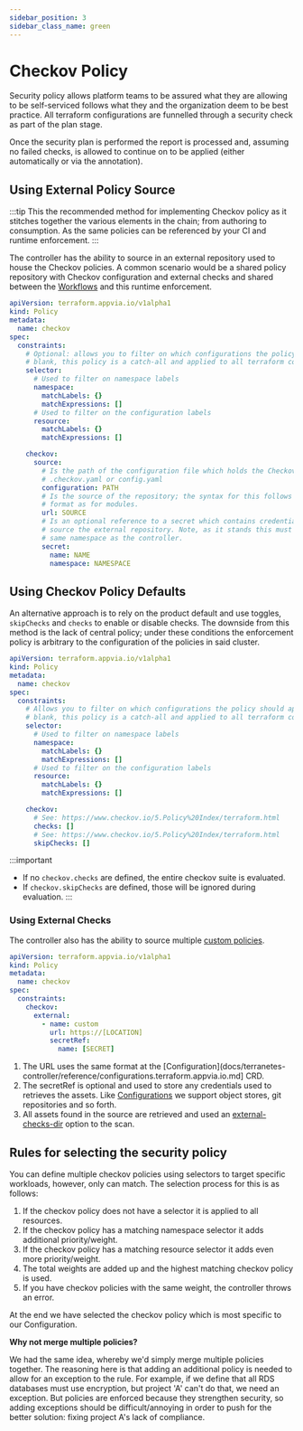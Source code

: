 ```yaml
---
sidebar_position: 3
sidebar_class_name: green
---
```

# Checkov Policy

Security policy allows platform teams to be assured what they are allowing to be self-serviced follows what they and the organization deem to be best practice. All terraform configurations are funnelled through a security check as part of the plan stage.

Once the security plan is performed the report is processed and, assuming no failed checks, is allowed to continue on to be applied (either automatically or via the annotation).

## Using External Policy Source

:::tip
This the recommended method for implementing Checkov policy as it stitches together the various elements in the chain; from authoring to consumption. As the same policies can be referenced by your CI and runtime enforcement.
:::

The controller has the ability to source in an external repository used to house the Checkov policies. A common scenario would be a shared policy repository with Checkov configuration and external checks and shared between the [Workflows](/terranetes-controller/workflows/intro/) and this runtime enforcement.

```yaml
apiVersion: terraform.appvia.io/v1alpha1
kind: Policy
metadata:
  name: checkov
spec:
  constraints:
    # Optional: allows you to filter on which configurations the policy should apply. If left
    # blank, this policy is a catch-all and applied to all terraform configurations.
    selector:
      # Used to filter on namespace labels
      namespace:
        matchLabels: {}
        matchExpressions: []
      # Used to filter on the configuration labels
      resource:
        matchLabels: {}
        matchExpressions: []

    checkov:
      source:
        # Is the path of the configuration file which holds the Checkov config i.e
        # .checkov.yaml or config.yaml
        configuration: PATH
        # Is the source of the repository; the syntax for this follows the same
        # format as for modules.
        url: SOURCE
        # Is an optional reference to a secret which contains credentials used to
        # source the external repository. Note, as it stands this must be within the
        # same namespace as the controller.
        secret:
          name: NAME
          namespace: NAMESPACE
```

## Using Checkov Policy Defaults

An alternative approach is to rely on the product default and use toggles, `skipChecks` and `checks` to enable or disable checks. The downside from this method is the lack of central policy; under these conditions the enforcement policy is arbitrary to the configuration of the policies in said cluster.

```yaml
apiVersion: terraform.appvia.io/v1alpha1
kind: Policy
metadata:
  name: checkov
spec:
  constraints:
    # Allows you to filter on which configurations the policy should apply. If left
    # blank, this policy is a catch-all and applied to all terraform configurations.
    selector:
      # Used to filter on namespace labels
      namespace:
        matchLabels: {}
        matchExpressions: []
      # Used to filter on the configuration labels
      resource:
        matchLabels: {}
        matchExpressions: []

    checkov:
      # See: https://www.checkov.io/5.Policy%20Index/terraform.html
      checks: []
      # See: https://www.checkov.io/5.Policy%20Index/terraform.html
      skipChecks: []
```

:::important
* If no `checkov.checks` are defined, the entire checkov suite is evaluated.
* If `checkov.skipChecks` are defined, those will be ignored during evaluation.
:::

### Using External Checks

The controller also has the ability to source multiple [custom policies](https://www.checkov.io/3.Custom%20Policies/Custom%20Policies%20Overview.html).

```yaml
apiVersion: terraform.appvia.io/v1alpha1
kind: Policy
metadata:
  name: checkov
spec:
  constraints:
    checkov:
      external:
        - name: custom
          url: https://[LOCATION]
          secretRef:
            name: [SECRET]
```

1. The URL uses the same format at the [Configuration](docs/terranetes-controller/reference/configurations.terraform.appvia.io.md] CRD.
2. The secretRef is optional and used to store any credentials used to retrieves the assets. Like [Configurations](docs/terranetes-controller/reference/configurations.terraform.appvia.io.md) we support object stores, git repositories and so forth.
3. All assets found in the source are retrieved and used an [external-checks-dir](https://www.checkov.io/2.Basics/CLI%20Command%20Reference.html) option to the scan.

## Rules for selecting the security policy

You can define multiple checkov policies using selectors to target specific workloads, however, only can match. The selection process for this is as follows:

1. If the checkov policy does not have a selector it is applied to all resources.
2. If the checkov policy has a matching namespace selector it adds additional priority/weight.
3. If the checkov policy has a matching resource selector it adds even more priority/weight.
4. The total weights are added up and the highest matching checkov policy is used.
5. If you have checkov policies with the same weight, the controller throws an error.

At the end we have selected the checkov policy which is most specific to our Configuration.

**Why not merge multiple policies?**

We had the same idea, whereby we'd simply merge multiple policies together. The reasoning here is that adding an additional policy is needed to allow for an exception to the rule. For example, if we define that all RDS databases must use encryption, but project 'A' can't do that, we need an exception. But policies are enforced because they strengthen security, so adding exceptions should be difficult/annoying in order to push for the better solution: fixing project A's lack of compliance.

